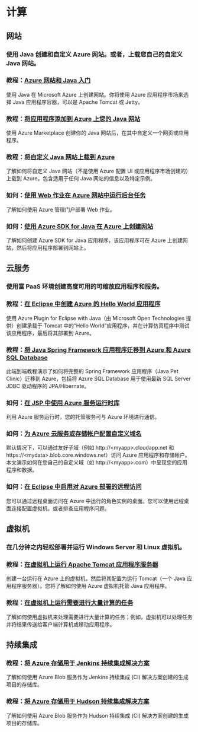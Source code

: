 <properties 
  pageTitle="计算 - Azure 微软云"
  metakeywords="" 
  description="" 
  services="" 
  documentationCenter="java-compute" 
  authors="" 
  manager="Tiffena" 
  editor="EricChen"/>


<h1 id="menu-java-compute">计算</h1>
<h2 id="header-0">网站</h2>
<h3>使用 Java 创建和自定义 Azure 网站。或者，上载您自己的自定义 Java 网站。</h3>
<h3>教程：<a href="http://azure.microsoft.com/zh-cn/documentation/articles/web-sites-java-get-started/" ms.pgarea="content" ms.cmpgrp="body" ms.cmptyp="link" ms.cmpnm="Azure 网站和 Java 入门" ms.title="" km.title="" ms.interactiontype="1">Azure 网站和 Java 入门</a></h3>
<p>使用 Java 在 Microsoft Azure 上创建网站。你将使用 Azure 应用程序市场来选择 Java 应用程序容器，可以是 Apache Tomcat 或 Jetty。</p>
<h3>教程：<a href="http://azure.microsoft.com/zh-cn/documentation/articles/web-sites-java-add-app/" ms.pgarea="content" ms.cmpgrp="body" ms.cmptyp="link" ms.cmpnm="将应用程序添加到 Azure 上您的 Java 网站" ms.title="" km.title="" ms.interactiontype="1">将应用程序添加到 Azure 上您的 Java 网站</a></h3>
<p>使用 Azure Marketplace 创建你的 Java 网站后，在其中自定义一个网页或应用程序。</p>
<h3>教程：<a href="http://azure.microsoft.com/zh-cn/documentation/articles/web-sites-java-custom-upload/" ms.pgarea="content" ms.cmpgrp="body" ms.cmptyp="link" ms.cmpnm="将自定义 Java 网站上载到 Azure" ms.title="" km.title="" ms.interactiontype="1">将自定义 Java 网站上载到 Azure</a></h3>
<p>了解如何将自定义 Java 网站（不是使用 Azure 配置 UI 或应用程序市场创建的）上载到 Azure。包含适用于任何 Java 网站的信息以及特定示例。</p>
<h3>如何：<a href="http://azure.microsoft.com/zh-cn/documentation/articles/web-sites-create-web-jobs/" ms.pgarea="content" ms.cmpgrp="body" ms.cmptyp="link" ms.cmpnm="使用 Web 作业在 Azure 网站中运行后台任务" ms.title="" km.title="" ms.interactiontype="1">使用 Web 作业在 Azure 网站中运行后台任务</a></h3>
<p>了解如何使用 Azure 管理门户部署 Web 作业。</p>
<h3>如何：<a href="http://azure.microsoft.com/zh-cn/documentation/articles/java-create-azure-website-using-java-sdk/" ms.pgarea="content" ms.cmpgrp="body" ms.cmptyp="link" ms.cmpnm="使用 Azure SDK for Java 在 Azure 上创建网站" ms.title="" km.title="" ms.interactiontype="1">使用 Azure SDK for Java 在 Azure 上创建网站</a></h3>
<p>了解如何创建 Azure SDK for Java 应用程序，该应用程序可在 Azure 上创建网站，然后将应用程序部署到网站上。</p>
<h2 id="header-1">云服务</h2>
<h3>使用富 PaaS 环境创建高度可用的可缩放应用程序和服务。</h3>
<h3>教程：<a href="http://msdn.microsoft.com/en-us/library/windowsazure/hh690944(VS.103).aspx" ms.pgarea="content" ms.cmpgrp="body" ms.cmptyp="link" ms.cmpnm="在 Eclipse 中创建 Azure 的 Hello World 应用程序" ms.title="" km.title="" ms.interactiontype="1">在 Eclipse 中创建 Azure 的 Hello World 应用程序</a></h3>
<p>使用 Azure Plugin for Eclipse with Java（由 Microsoft Open Technologies 提供）创建承载于 Tomcat 中的&ldquo;Hello World&rdquo;应用程序，并在计算仿真程序中测试该应用程序，最后将其部署到 Azure。</p>
<h3>教程：<a href="http://petclinic.cloudapp.net/" ms.pgarea="content" ms.cmpgrp="body" ms.cmptyp="link" ms.cmpnm="将 Java Spring Framework 应用程序迁移到 Azure 和 Azure SQL Database" ms.title="" km.title="" ms.interactiontype="1">将 Java Spring Framework 应用程序迁移到 Azure 和 Azure SQL Database</a></h3>
<p>此端到端教程演示了如何将完整的 Spring Framework 应用程序（Java Pet Clinic）迁移到 Azure，包括将 Azure SQL Database 用于使用最新 SQL Server JDBC 驱动程序的 JPA/Hibernate。</p>
<h3>如何：<a href="http://msdn.microsoft.com/en-us/library/windowsazure/hh690948.aspx" ms.pgarea="content" ms.cmpgrp="body" ms.cmptyp="link" ms.cmpnm="在 JSP 中使用 Azure 服务运行时库" ms.title="" km.title="" ms.interactiontype="1">在 JSP 中使用 Azure 服务运行时库</a></h3>
<p>利用 Azure 服务运行时，您的托管服务可与 Azure 环境进行通信。</p>
<h3>如何：<a href="http://azure.microsoft.com/zh-cn/documentation/articles/cloud-services-custom-domain-name/" ms.pgarea="content" ms.cmpgrp="body" ms.cmptyp="link" ms.cmpnm="为 Azure 云服务或存储帐户配置自定义域名" ms.title="" km.title="" ms.interactiontype="1">为 Azure 云服务或存储帐户配置自定义域名</a></h3>
<p>默认情况下，可以通过友好子域（例如 http://&lt;myapp&gt;.cloudapp.net 和 https://&lt;mydata&gt;.blob.core.windows.net）访问 Azure 应用程序和存储帐户。本文演示如何在您自己的自定义域（如 http://&lt;myapp&gt;.com）中呈现您的应用程序和数据。</p>
<h3>如何：<a href="http://msdn.microsoft.com/en-us/library/windowsazure/hh690951" ms.pgarea="content" ms.cmpgrp="body" ms.cmptyp="link" ms.cmpnm="在 Eclipse 中启用对 Azure 部署的远程访问" ms.title="" km.title="" ms.interactiontype="1">在 Eclipse 中启用对 Azure 部署的远程访问</a></h3>
<p>您可以通过远程桌面访问在 Azure 中运行的角色实例的桌面。您可以使用远程桌面连接配置虚拟机，或者排查应用程序问题。</p>
<h2 id="header-2">虚拟机</h2>
<h3>在几分钟之内轻松部署并运行 Windows Server 和 Linux 虚拟机。</h3>
<h3>教程：<a href="http://azure.microsoft.com/zh-cn/documentation/articles/virtual-machines-java-run-tomcat-application-server/" ms.pgarea="content" ms.cmpgrp="body" ms.cmptyp="link" ms.cmpnm="在虚拟机上运行 Apache Tomcat 应用程序服务器" ms.title="" km.title="" ms.interactiontype="1">在虚拟机上运行 Apache Tomcat 应用程序服务器</a></h3>
<p>创建一台运行在 Azure 上的虚拟机，然后将其配置为运行 Tomcat（一个 Java 应用程序服务器）。您将了解如何使用 Azure 虚拟机托管 Java 应用程序。</p>
<h3>教程：<a href="http://azure.microsoft.com/zh-cn/documentation/articles/virtual-machines-java-run-compute-intensive-task/" ms.pgarea="content" ms.cmpgrp="body" ms.cmptyp="link" ms.cmpnm="在虚拟机上运行需要进行大量计算的任务" ms.title="" km.title="" ms.interactiontype="1">在虚拟机上运行需要进行大量计算的任务</a></h3>
<p>了解如何使用虚拟机来处理需要进行大量计算的任务；例如，虚拟机可以处理任务并将结果传送给客户端计算机或移动应用程序。</p>
<h2 id="header-3">持续集成</h2>
<h3>教程：<a href="http://azure.microsoft.com/zh-cn/documentation/articles/storage-java-jenkins-continuous-integration-solution/" ms.pgarea="content" ms.cmpgrp="body" ms.cmptyp="link" ms.cmpnm="将 Azure 存储用于 Jenkins 持续集成解决方案" ms.title="" km.title="" ms.interactiontype="1">将 Azure 存储用于 Jenkins 持续集成解决方案</a></h3>
<p>了解如何使用 Azure Blob 服务作为 Jenkins 持续集成 (CI) 解决方案创建的生成项目的存储库。</p>
<h3>教程：<a href="http://azure.microsoft.com/zh-cn/documentation/articles/storage-java-hudson-continuous-integration-solution/" ms.pgarea="content" ms.cmpgrp="body" ms.cmptyp="link" ms.cmpnm="将 Azure 存储用于 Hudson 持续集成解决方案" ms.title="" km.title="" ms.interactiontype="1">将 Azure 存储用于 Hudson 持续集成解决方案</a></h3>
<p>了解如何使用 Azure Blob 服务作为 Hudson 持续集成 (CI) 解决方案创建的生成项目的存储库。</p>
